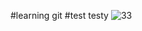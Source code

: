 #learning git
#test
testy
![33](https://github.com/user-attachments/assets/ec084e6e-4497-46cf-af98-97e4c1faa142)
